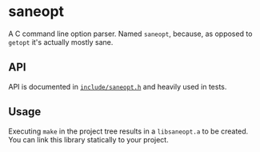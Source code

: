 # saneopt 
A C command line option parser. Named `saneopt`, because, as opposed to `getopt`
it's actually mostly sane.

## API
API is documented in [`include/saneopt.h`](https://github.com/mmalecki/saneopt/blob/master/include/saneopt.h)
and heavily used in tests.

## Usage
Executing `make` in the project tree results in a `libsaneopt.a` to be created.
You can link this library statically to your project.
